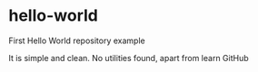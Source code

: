 # hello-world
First Hello World repository example

It is simple and clean.
No utilities found, apart from learn GitHub

